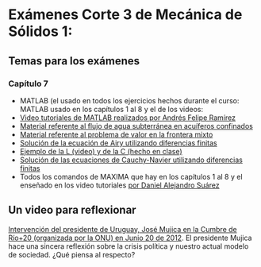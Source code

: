 # Exámenes Corte 3 de Mecánica de Sólidos 1:

## Temas para los exámenes

### Capítulo 7
* MATLAB (el usado en todos los ejercicios hechos durante el curso: MATLAB usado en los capítulos 1 al 8 y el de los videos:
 * [Video tutoriales de MATLAB realizados por Andrés Felipe Ramírez](https://www.youtube.com/playlist?list=PLj3KYX7UqPG8uZWqtQ7ZBG1DSou1fLDMS)
* [Material referente al flujo de agua subterránea en acuíferos confinados](../archivos/Examen_3_diferencias_finitas/seepage.zip)
* [Material referente al problema de valor en la frontera mixto](../archivos/Examen_3_diferencias_finitas/Neumann_Dirichlet.zip)
* [Solución de la ecuación de Airy utilizando diferencias finitas](../archivos/Examen_3_diferencias_finitas/airy.zip)
* [Ejemplo de la L (video) y de la C (hecho en clase)](../archivos/Examen_3_diferencias_finitas/ejemplos_airy.zip)
* [Solución de las ecuaciones de Cauchy-Navier utilizando diferencias finitas](../archivos/Examen_3_diferencias_finitas/cauchy_navier.zip)
* Todos los comandos de MAXIMA que hay en los capítulos 1 al 8 y el enseñado en los video tutoriales [por Daniel Alejandro Suárez](https://www.youtube.com/playlist?list=PLFk7DOCMKbw_QrywlNmPtCmaNH_wSu28g)

## Un video para reflexionar
[Intervención del presidente de Uruguay, José Mujica en la Cumbre de Río+20 (organizada por la ONU) en Junio 20 de 2012](http://www.youtube.com/watch?v=3cQgONgTupo). El presidente Mujica hace una sincera reflexión sobre la crisis política y nuestro actual modelo de sociedad. ¿Qué piensa al respecto?